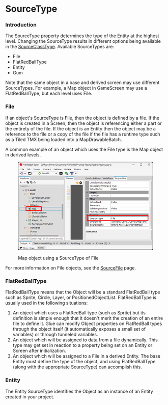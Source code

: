 # SourceType

### Introduction

The SourceType property determines the type of the Entity at the highest level. Changing the SourceType results in different options being available in the [SourceClassType](../../frb/docs/index.php). Available SourceTypes are:

* File
* FlatRedBallType
* Entity
* Gum

Note that the same object in a base and derived screen may use different SourceTypes. For example, a Map object in GameScreen may use a FlatRedBallType, but each level uses File.

### File

If an object's SourceType is File, then the object is defined by a file. If the object is created in a Screen, then the object is referencing either a part or the entirety of the file. If the object is an Entity then the object may be a reference to the file or a copy of the file if the file has a runtime type such as a Tiled TMX being loaded into a MapDrawableBatch.

A common example of an object which uses the File type is the Map object in derived levels.

<figure><img src="../../.gitbook/assets/image (5).png" alt=""><figcaption><p>Map object using a SourceType of File</p></figcaption></figure>

For more information on File objects, see the [SourceFile](glue-reference-sourcefile.md) page.

### FlatRedBallType

FlatRedBallType means that the Object will be a standard FlatRedBall type such as Sprite, Circle, Layer, or PositionedObjectList. FlatRedBallType is usually used in the following situations:

1. An object which uses a FlatRedBall type (such as Sprite) but its definition is simple enough that it doesn't merit the creation of an entire file to define it. Glue can modify Object properties on FlatRedBall types through the object itself (it automatically exposes a small set of variables) or through tunneled variables.
2. An object which will be assigned to data from a file dynamically. This type may get set in reaction to a property being set on an Entity or Screen after initialization.
3. An object which will be assigned to a File in a derived Entity. The base Entity must define the type of the object, and using FlatRedBallType (along with the appropriate SourceType) can accomplish this.

### Entity

The Entity SourceType identifies the Object as an instance of an Entity created in your project.
